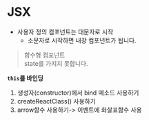 # JSX

- 사용자 정의 컴포넌트는 대문자로 시작
  - 소문자로 시작하면 내장 컴포넌트가 됩니다.

> 함수형 컴포넌트 \
> state를 가지지 못합니다.

**`this`를 바인딩**

1. 생성자(constructor)에서 bind 메소드 사용하기
1. createReactClass() 사용하기
1. arrow함수 사용하기-> 이벤트에 화살표함수 사용

